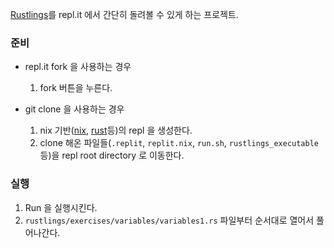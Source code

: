 [Rustlings](https://github.com/rust-lang/rustlings)를 repl.it 에서 간단히 돌려볼 수 있게 하는 프로젝트.

### 준비
- repl.it fork 을 사용하는 경우
  1. fork 버튼을 누른다.

- git clone 을 사용하는 경우
  1. nix 기반([nix](https://replit.com/@replit/Nix-beta), [rust](https://replit.com/@replit/Rust)등)의 repl 을 생성한다.
  1. clone 해온 파일들(`.replit`, `replit.nix`, `run.sh`, `rustlings_executable` 등)을 repl root directory 로 이동한다.

### 실행
1. Run 을 실행시킨다.
1. `rustlings/exercises/variables/variables1.rs` 파일부터 순서대로 열어서 풀어나간다.

